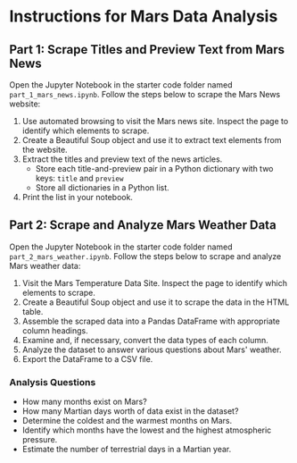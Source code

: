 <!DOCTYPE html>
<body>
    <h1>Instructions for Mars Data Analysis</h1>
    <h2>Part 1: Scrape Titles and Preview Text from Mars News</h2>
    <p>Open the Jupyter Notebook in the starter code folder named <code>part_1_mars_news.ipynb</code>. Follow the steps below to scrape the Mars News website:</p>
    <ol>
        <li>Use automated browsing to visit the Mars news site. Inspect the page to identify which elements to scrape.</li>
        <li>Create a Beautiful Soup object and use it to extract text elements from the website.</li>
        <li>Extract the titles and preview text of the news articles. 
            <ul>
            <li>Store each title-and-preview pair in a Python dictionary with two keys: <code>title</code> and <code>preview</code></li> 
            <li>Store all dictionaries in a Python list.</li>
            </ul>
        <li>Print the list in your notebook.</li>
    </ol>
    <h2>Part 2: Scrape and Analyze Mars Weather Data</h2>
    <p>Open the Jupyter Notebook in the starter code folder named <code>part_2_mars_weather.ipynb</code>. Follow the steps below to scrape and analyze Mars weather data:</p>
    <ol>
        <li>Visit the Mars Temperature Data Site. Inspect the page to identify which elements to scrape.</li>
        <li>Create a Beautiful Soup object and use it to scrape the data in the HTML table.</li>
        <li>Assemble the scraped data into a Pandas DataFrame with appropriate column headings.</li>
        <li>Examine and, if necessary, convert the data types of each column.</li>
        <li>Analyze the dataset to answer various questions about Mars' weather.</li>
        <li>Export the DataFrame to a CSV file.</li>
    </ol>
    <h3>Analysis Questions</h3>
    <ul>
        <li>How many months exist on Mars?</li>
        <li>How many Martian days worth of data exist in the dataset?</li>
        <li>Determine the coldest and the warmest months on Mars.</li>
        <li>Identify which months have the lowest and the highest atmospheric pressure.</li>
        <li>Estimate the number of terrestrial days in a Martian year.</li>
    </ul>

</body>
</html>
